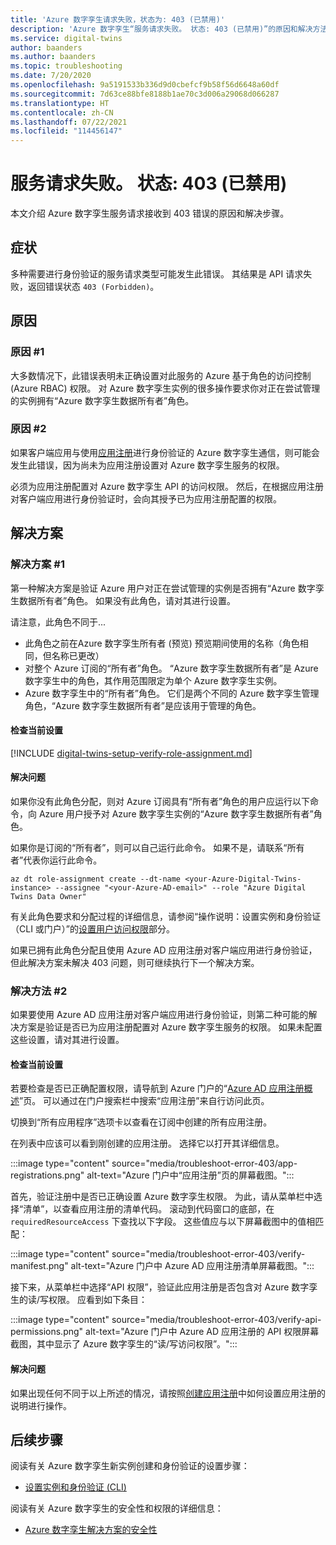 ```yaml
---
title: 'Azure 数字孪生请求失败，状态为: 403 (已禁用)'
description: 'Azure 数字孪生“服务请求失败。 状态: 403 (已禁用)”的原因和解决方法。'
ms.service: digital-twins
author: baanders
ms.author: baanders
ms.topic: troubleshooting
ms.date: 7/20/2020
ms.openlocfilehash: 9a5191533b336d9d0cbefcf9b58f56d6648a60df
ms.sourcegitcommit: 7d63ce88bfe8188b1ae70c3d006a29068d066287
ms.translationtype: HT
ms.contentlocale: zh-CN
ms.lasthandoff: 07/22/2021
ms.locfileid: "114456147"
---
```

# <a name="service-request-failed-status-403-forbidden"></a>服务请求失败。 状态: 403 (已禁用)

本文介绍 Azure 数字孪生服务请求接收到 403 错误的原因和解决步骤。 

## <a name="symptoms"></a>症状

多种需要进行身份验证的服务请求类型可能发生此错误。 其结果是 API 请求失败，返回错误状态 `403 (Forbidden)`。

## <a name="causes"></a>原因

### <a name="cause-1"></a>原因 #1

大多数情况下，此错误表明未正确设置对此服务的 Azure 基于角色的访问控制 (Azure RBAC) 权限。 对 Azure 数字孪生实例的很多操作要求你对正在尝试管理的实例拥有“Azure 数字孪生数据所有者”角色。 

### <a name="cause-2"></a>原因 #2

如果客户端应用与使用[应用注册](./how-to-create-app-registration-portal.md)进行身份验证的 Azure 数字孪生通信，则可能会发生此错误，因为尚未为应用注册设置对 Azure 数字孪生服务的权限。

必须为应用注册配置对 Azure 数字孪生 API 的访问权限。 然后，在根据应用注册对客户端应用进行身份验证时，会向其授予已为应用注册配置的权限。

## <a name="solutions"></a>解决方案

### <a name="solution-1"></a>解决方案 #1

第一种解决方案是验证 Azure 用户对正在尝试管理的实例是否拥有“Azure 数字孪生数据所有者”角色。 如果没有此角色，请对其进行设置。

请注意，此角色不同于...
* 此角色之前在Azure 数字孪生所有者 (预览) 预览期间使用的名称（角色相同，但名称已更改）
* 对整个 Azure 订阅的“所有者”角色。 “Azure 数字孪生数据所有者”是 Azure 数字孪生中的角色，其作用范围限定为单个 Azure 数字孪生实例。
* Azure 数字孪生中的“所有者”角色。 它们是两个不同的 Azure 数字孪生管理角色，“Azure 数字孪生数据所有者”是应该用于管理的角色。

#### <a name="check-current-setup"></a>检查当前设置

[!INCLUDE [digital-twins-setup-verify-role-assignment.md](../../includes/digital-twins-setup-verify-role-assignment.md)]

#### <a name="fix-issues"></a>解决问题 

如果你没有此角色分配，则对 Azure 订阅具有“所有者”角色的用户应运行以下命令，向 Azure 用户授予对 Azure 数字孪生实例的“Azure 数字孪生数据所有者”角色。 

如果你是订阅的“所有者”，则可以自己运行此命令。 如果不是，请联系“所有者”代表你运行此命令。

```azurecli-interactive
az dt role-assignment create --dt-name <your-Azure-Digital-Twins-instance> --assignee "<your-Azure-AD-email>" --role "Azure Digital Twins Data Owner"
```

有关此角色要求和分配过程的详细信息，请参阅“操作说明：设置实例和身份验证（CLI 或门户）”的[设置用户访问权限](how-to-set-up-instance-CLI.md#set-up-user-access-permissions)部分。

如果已拥有此角色分配且使用 Azure AD 应用注册对客户端应用进行身份验证，但此解决方案未解决 403 问题，则可继续执行下一个解决方案。

### <a name="solution-2"></a>解决方法 #2

如果要使用 Azure AD 应用注册对客户端应用进行身份验证，则第二种可能的解决方案是验证是否已为应用注册配置对 Azure 数字孪生服务的权限。 如果未配置这些设置，请对其进行设置。

#### <a name="check-current-setup"></a>检查当前设置

若要检查是否已正确配置权限，请导航到 Azure 门户的“[Azure AD 应用注册概述](https://portal.azure.com/#blade/Microsoft_AAD_IAM/ActiveDirectoryMenuBlade/RegisteredApps)”页。 可以通过在门户搜索栏中搜索“应用注册”来自行访问此页。

切换到“所有应用程序”选项卡以查看在订阅中创建的所有应用注册。

在列表中应该可以看到刚创建的应用注册。 选择它以打开其详细信息。

:::image type="content" source="media/troubleshoot-error-403/app-registrations.png" alt-text="Azure 门户中“应用注册”页的屏幕截图。":::

首先，验证注册中是否已正确设置 Azure 数字孪生权限。 为此，请从菜单栏中选择“清单”，以查看应用注册的清单代码。 滚动到代码窗口的底部，在 `requiredResourceAccess` 下查找以下字段。 这些值应与以下屏幕截图中的值相匹配：

:::image type="content" source="media/troubleshoot-error-403/verify-manifest.png" alt-text="Azure 门户中 Azure AD 应用注册清单屏幕截图。":::

接下来，从菜单栏中选择“API 权限”，验证此应用注册是否包含对 Azure 数字孪生的读/写权限。 应看到如下条目：

:::image type="content" source="media/troubleshoot-error-403/verify-api-permissions.png" alt-text="Azure 门户中 Azure AD 应用注册的 API 权限屏幕截图，其中显示了 Azure 数字孪生的“读/写访问权限”。":::

#### <a name="fix-issues"></a>解决问题

如果出现任何不同于以上所述的情况，请按照[创建应用注册](./how-to-create-app-registration-portal.md)中如何设置应用注册的说明进行操作。

## <a name="next-steps"></a>后续步骤

阅读有关 Azure 数字孪生新实例创建和身份验证的设置步骤：
* [设置实例和身份验证 (CLI)](how-to-set-up-instance-cli.md)

阅读有关 Azure 数字孪生的安全性和权限的详细信息：
* [Azure 数字孪生解决方案的安全性](concepts-security.md)